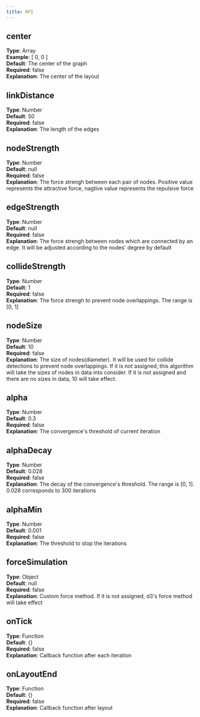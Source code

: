 ```yaml
---
title: API
---
```

## center
**Type**: Array<br />**Example**: [ 0, 0 ]<br />**Default**: The center of the graph<br />**Required**: false<br />**Explanation**: The center of the layout

## linkDistance
**Type**: Number<br />**Default**: 50<br />**Required**: false<br />**Explanation**: The length of the edges

## nodeStrength
**Type**: Number<br />**Default**: null<br />**Required**: false<br />**Explanation**: The force strengh between each pair of nodes. Positive value represents the attractive force, nagtive value represents the repulsive force

## edgeStrength
**Type**: Number<br />**Default**: null<br />**Required**: false<br />**Explanation**: The force strengh between nodes which are connected by an edge. It will be adjusted according to the nodes' degree by default

## collideStrength
**Type**: Number<br />**Default**: 1<br />**Required**: false<br />**Explanation**: The force strengh to prevent node overlappings. The range is [0, 1]

## nodeSize
**Type**: Number<br />**Default**: 10<br />**Required**: false<br />**Explanation**: The size of nodes(diameter). It will be used for collide detections to prevent node overlappings. If it is not assigned, this algorithm will take the sizes of nodes in data into consider. If it is not assigned and there are no sizes in data, 10 will take effect.

## alpha
**Type**: Number<br />**Default**: 0.3<br />**Required**: false<br />**Explanation**: The convergence's threshold of current iteration

## alphaDecay
**Type**: Number<br />**Default**: 0.028<br />**Required**: false<br />**Explanation**: The decay of the convergence's threshold. The range is [0, 1]. 0.028 corresponds to 300 iterations

## alphaMin
**Type**: Number<br />**Default**: 0.001<br />**Required**: false<br />**Explanation**: The threshold to stop the iterations

## forceSimulation
**Type**: Object<br />**Default**: null<br />**Required**: false<br />**Explanation**: Custom force method. If it is not assigned, d3's force method will take effect

## onTick
**Type**: Function<br />**Default**: {}<br />**Required**: false<br />**Explanation**: Callback function after each iteration

## onLayoutEnd
**Type**: Function<br />**Default**: {}<br />**Required**: false<br />**Explanation**: Callback function after layout